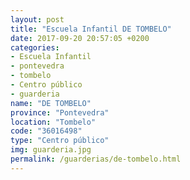 ```yaml
---
layout: post
title: "Escuela Infantil DE TOMBELO"
date: 2017-09-20 20:57:05 +0200
categories:
- Escuela Infantil
- pontevedra
- tombelo
- Centro público
- guarderia
name: "DE TOMBELO"
province: "Pontevedra"
location: "Tombelo"
code: "36016498"
type: "Centro público"
img: guarderia.jpg
permalink: /guarderias/de-tombelo.html
---
```

